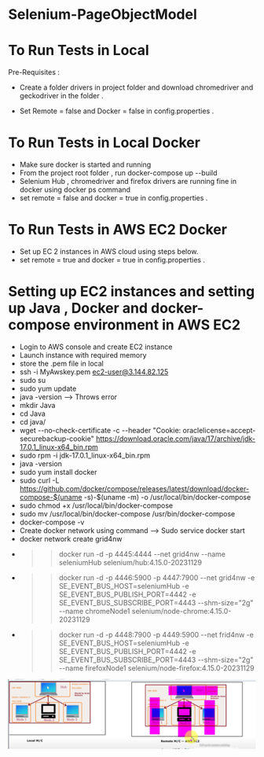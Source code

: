# Selenium-PageObjectModel

# To Run Tests in Local 

Pre-Requisites : 

* Create a folder drivers in project folder and download chromedriver and geckodriver in the folder . 

* Set Remote = false and Docker = false in config.properties .

# To Run Tests in Local Docker

* Make sure docker is started and running
* From the project root folder , run docker-compose up --build
* Selenium Hub , chromedriver and firefox drivers are running fine in docker using docker ps command
* set remote = false and docker = true in config.properties .

# To Run Tests in AWS EC2 Docker

* Set up EC 2 instances in AWS cloud using steps below.
* set remote = true and docker = true in config.properties .


# Setting up EC2 instances and setting up Java , Docker and docker-compose  environment in AWS EC2 

* Login to AWS console and create EC2 instance 
* Launch instance with required memory
* store the .pem file in local 
* ssh -i MyAwskey.pem ec2-user@3.144.82.125
* sudo su
* sudo yum update
* java -version --> Throws error
* mkdir Java
* cd Java
* cd java/
* wget --no-check-certificate -c --header "Cookie: oraclelicense=accept-securebackup-cookie" https://download.oracle.com/java/17/archive/jdk-17.0.1_linux-x64_bin.rpm
* sudo rpm -i jdk-17.0.1_linux-x64_bin.rpm
* java -version
* sudo yum install docker 
* sudo curl -L https://github.com/docker/compose/releases/latest/download/docker-compose-$(uname -s)-$(uname -m) -o /usr/local/bin/docker-compose
* sudo chmod +x /usr/local/bin/docker-compose
* sudo mv /usr/local/bin/docker-compose /usr/bin/docker-compose
* docker-compose -v
* Create docker network using command --> Sudo service docker start
* docker network create grid4nw
* >> docker run -d -p 4445:4444 --net grid4nw --name seleniumHub selenium/hub:4.15.0-20231129
* >> docker run -d -p 4446:5900 -p 4447:7900 --net grid4nw -e SE_EVENT_BUS_HOST=seleniumHub -e SE_EVENT_BUS_PUBLISH_PORT=4442 -e SE_EVENT_BUS_SUBSCRIBE_PORT=4443 --shm-size="2g" --name chromeNode1 selenium/node-chrome:4.15.0-20231129
* >> docker run -d -p 4448:7900 -p 4449:5900 --net frid4nw -e SE_EVENT_BUS_HOST=seleniumHub -e SE_EVENT_BUS_PUBLISH_PORT=4442 -e SE_EVENT_BUS_SUBSCRIBE_PORT=4443 --shm-size="2g" --name firefoxNode1 selenium/node-firefox:4.15.0-20231129

![img_4.png](img_4.png)
